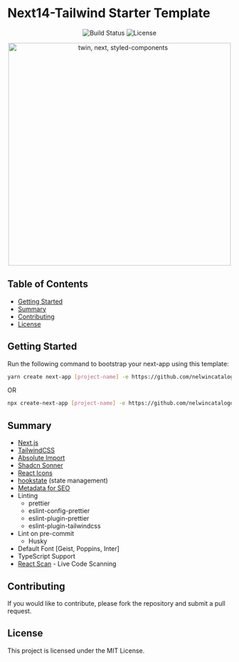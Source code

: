 # Next14-Tailwind Starter Template

<p align="center">
  <img src="https://img.shields.io/badge/build-passing-brightgreen" alt="Build Status" />
  <img src="https://img.shields.io/badge/license-MIT-blue" alt="License" />
</p>

<p align="center">
  <img src="https://miro.medium.com/max/1200/1*Y6mWTVoATSq7NGBN49HX9w.jpeg" alt="twin, next, styled-components" width="500">
</p>

## Table of Contents

- [Getting Started](#getting-started)
- [Summary](#summary)
- [Contributing](#contributing)
- [License](#license)

## Getting Started

Run the following command to bootstrap your next-app using this template:

```bash
yarn create next-app [project-name] -e https://github.com/nelwincatalogo/next14-tailwind
```

OR

```bash
npx create-next-app [project-name] -e https://github.com/nelwincatalogo/next14-tailwind
```

## Summary

- [Next.js](https://nextjs.org)
- [TailwindCSS](https://tailwindcss.com/)
- [Absolute Import](https://nextjs.org/docs/advanced-features/module-path-aliases)
- [Shadcn Sonner](https://ui.shadcn.com/docs/components/sonner)
- [React Icons](https://react-icons.github.io/react-icons/search)
- [hookstate](https://hookstate.js.org/) (state management)
- [Metadata for SEO](https://nextjs.org/docs/app/api-reference/functions/generate-metadata)
- Linting
  - prettier
  - eslint-config-prettier
  - eslint-plugin-prettier
  - eslint-plugin-tailwindcss
- Lint on pre-commit
  - Husky
- Default Font [Geist, Poppins, Inter]
- TypeScript Support
- [React Scan](https://react-scan.com) - Live Code Scanning

## Contributing

If you would like to contribute, please fork the repository and submit a pull request.

## License

This project is licensed under the MIT License.
